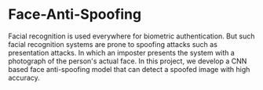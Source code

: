 # Face-Anti-Spoofing
Facial recognition is used everywhere for biometric authentication. But such facial recognition systems are prone to spoofing attacks such as presentation attacks. In which an imposter presents the system with a photograph of the person's actual face. In this project, we develop a CNN based face anti-spoofing model that can detect a spoofed image with high accuracy.
